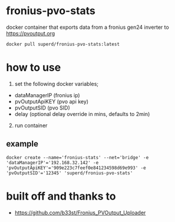 # fronius-pvo-stats
docker container that exports data from a fronius gen24 inverter to https://pvoutput.org

```
docker pull superd/fronius-pvo-stats:latest
```

# how to use 
1.  set the following docker variables; 
* dataManagerIP (fronius ip) 
* pvOutputApiKEY (pvo api key)
* pvOutputSID (pvo SID)
* delay (optional delay override in mins, defaults to 2min)

2.  run container

## example
```
docker create --name='fronius-stats' --net='bridge' -e 'dataManagerIP'='192.168.32.142' -e 'pvOutputApiKEY'='909e223c7feef0e841234598d69e993' -e 'pvOutputSID'='12345' 'superd/fronius-pvo-stats'
```

# built off and thanks to 
- https://github.com/b33st/Fronius_PVOutput_Uploader

